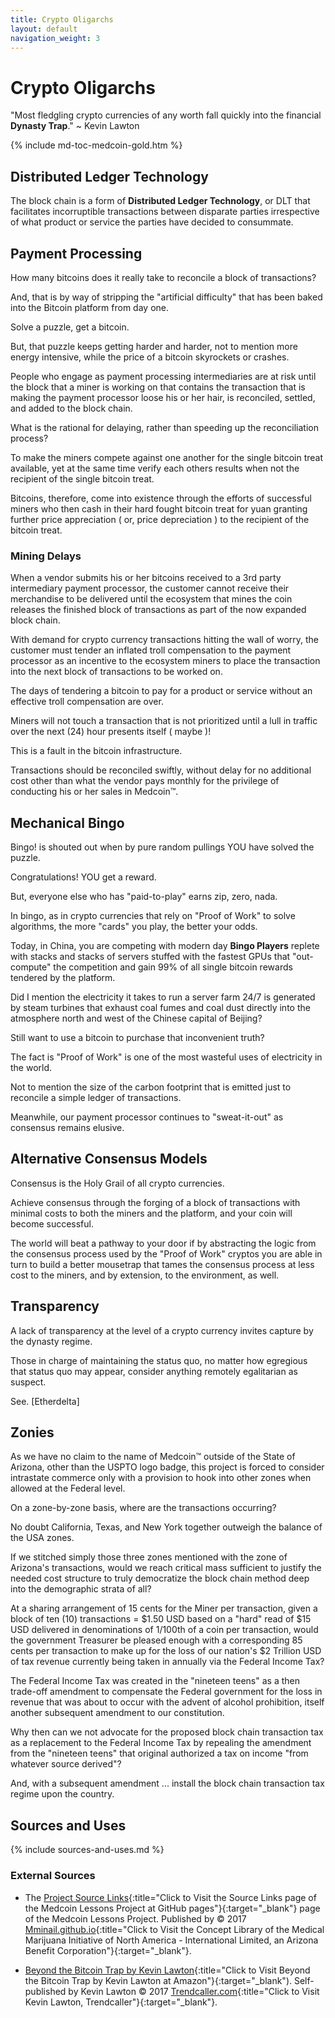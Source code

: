 ```yaml
---
title: Crypto Oligarchs
layout: default
navigation_weight: 3
---
```

# Crypto Oligarchs

"Most fledgling crypto currencies of any worth fall quickly into the financial **Dynasty Trap**." ~ Kevin Lawton

{% include md-toc-medcoin-gold.htm %}

## Distributed Ledger Technology

The block chain is a form of **Distributed Ledger Technology**, or DLT that facilitates incorruptible transactions between disparate parties irrespective of what product or service the parties have decided to consummate.

## Payment Processing

How many bitcoins does it really take to reconcile a block of transactions?

And, that is by way of stripping the "artificial difficulty" that has been baked into the Bitcoin platform from day one.

Solve a puzzle, get a bitcoin.

But, that puzzle keeps getting harder and harder, not to mention more energy intensive, while the price of a bitcoin skyrockets or crashes.

People who engage as payment processing intermediaries are at risk until the block that a miner is working on that contains the transaction that is making the payment processor loose his or her hair, is reconciled, settled, and added to the block chain.

What is the rational for delaying, rather than speeding up the reconciliation process?

To make the miners compete against one another for the single bitcoin treat available, yet at the same time verify each others results when not the recipient of the single bitcoin treat.

Bitcoins, therefore, come into existence through the efforts of successful miners who then cash in their hard fought bitcoin treat for yuan granting further price appreciation ( or, price depreciation ) to the recipient of the bitcoin treat.

### Mining Delays

When a vendor submits his or her bitcoins received to a 3rd party intermediary payment processor, the customer cannot receive their merchandise to be delivered until the ecosystem that mines the coin releases the finished block of transactions as part of the now expanded block chain.

With demand for crypto currency transactions hitting the wall of worry, the customer must tender an inflated troll compensation to the payment processor as an incentive to the ecosystem miners to place the transaction into the next block of transactions to be worked on.

The days of tendering a bitcoin to pay for a product or service without an effective troll compensation are over.

Miners will not touch a transaction that is not prioritized until a lull in traffic over the next (24) hour presents itself ( maybe )!

This is a fault in the bitcoin infrastructure.

Transactions should be reconciled swiftly, without delay for no additional cost other than what the vendor pays monthly for the privilege of conducting his or her sales in Medcoin™.

## Mechanical Bingo

Bingo! is shouted out when by pure random pullings YOU have solved the puzzle.

Congratulations! YOU get a reward.

But, everyone else who has "paid-to-play" earns zip, zero, nada.

In bingo, as in crypto currencies that rely on "Proof of Work" to solve algorithms, the more "cards" you play, the better your odds.

Today, in China, you are competing with modern day **Bingo Players** replete with stacks and stacks of servers stuffed with the fastest GPUs that "out-compute" the competition and gain 99% of all single bitcoin rewards tendered by the platform.

Did I mention the electricity it takes to run a server farm 24/7 is generated by steam turbines that exhaust coal fumes and coal dust directly into the atmosphere north and west of the Chinese capital of Beijing?

Still want to use a bitcoin to purchase that inconvenient truth?

The fact is "Proof of Work" is one of the most wasteful uses of electricity in the world.

Not to mention the size of the carbon footprint that is emitted just to reconcile a simple ledger of transactions.

Meanwhile, our payment processor continues to "sweat-it-out" as consensus remains elusive.

## Alternative Consensus Models

Consensus is the Holy Grail of all crypto currencies.

Achieve consensus through the forging of a block of transactions with minimal costs to both the miners and the platform, and your coin will become successful.

The world will beat a pathway to your door if by abstracting the logic from the consensus process used by the "Proof of Work" cryptos you are able in turn to build a better mousetrap that tames the consensus process at less cost to the miners, and by extension, to the environment, as well.

## Transparency

A lack of transparency at the level of a crypto currency invites capture by the dynasty regime.

Those in charge of maintaining the status quo, no matter how egregious that status quo may appear, consider anything remotely egalitarian as suspect.

See. [Etherdelta]

## Zonies

As we have no claim to the name of Medcoin™ outside of the State of Arizona, other than the USPTO logo badge, this project is forced to consider intrastate commerce only with a provision to hook into other zones when allowed at the Federal level.

On a zone-by-zone basis, where are the transactions occurring?

No doubt California, Texas, and New York together outweigh the balance of the USA zones.

If we stitched simply those three zones mentioned with the zone of Arizona's transactions, would we reach critical mass sufficient to justify the needed cost structure to truly democratize the block chain method deep into the demographic strata of all?

At a sharing arrangement of 15 cents for the Miner per transaction, given a block of ten (10) transactions = $1.50 USD based on a "hard" read of $15 USD delivered in denominations of 1/100th of a coin per transaction, would the government Treasurer be pleased enough with a corresponding 85 cents per transaction to make up for the loss of our nation's $2 Trillion USD of tax revenue currently being taken in annually via the Federal Income Tax?

The Federal Income Tax was created in the "nineteen teens" as a then trade-off amendment to compensate the Federal government for the loss in revenue that was about to occur with the advent of alcohol prohibition, itself another subsequent amendment to our constitution.

Why then can we not advocate for the proposed block chain transaction tax as a replacement to the Federal Income Tax by repealing the amendment from the "nineteen teens" that original authorized a tax on income "from whatever source derived"?

And, with a subsequent amendment ... install the block chain transaction tax regime upon the country. 

## Sources and Uses

{% include sources-and-uses.md %}

### External Sources

- The [Project Source Links](https://mminail.github.io/Medcoin/Source-Medcoin-Links.htm){:title="Click to Visit the Source Links page of the Medcoin Lessons Project at GitHub pages"}{:target="_blank"} page of the Medcoin Lessons Project. Published by © 2017 [Mminail.github.io](https://mminail.github.io/){:title="Click to Visit the Concept Library of the Medical Marijuana Initiative of North America - International Limited, an Arizona Benefit Corporation"}{:target="_blank"}.

- [Beyond the Bitcoin Trap by Kevin Lawton](https://www.amazon.com/){:title="Click to Visit Beyond the Bitcoin Trap by Kevin Lawton at Amazon"}{:target="_blank"). Self-published by Kevin Lawton © 2017 [Trendcaller.com](https://www.trendcaller.com/){:title="Click to Visit Kevin Lawton, Trendcaller"}{:target="_blank"}.
